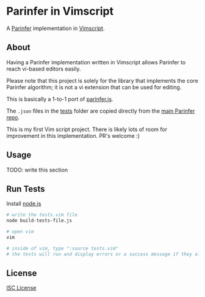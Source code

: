 # Parinfer in Vimscript

A [Parinfer] implementation in [Vimscript].

## About

Having a Parinfer implementation written in Vimscript allows Parinfer to reach
vi-based editors easily.

Please note that this project is solely for the library that implements the core
Parinfer algorithm; it is not a vi extension that can be used for editing.

This is basically a 1-to-1 port of [parinfer.js].

The `.json` files in the [tests] folder are copied directly from the [main
Parinfer repo].

This is my first Vim script project. There is likely lots of room for
improvement in this implementation. PR's welcome :)

## Usage

TODO: write this section

## Run Tests

Install [node.js]

```sh
# write the tests.vim file
node build-tests-file.js

# open vim
vim

# inside of vim, type ":source tests.vim"
# the tests will run and display errors or a success message if they all pass
```

## License

[ISC License]

[Parinfer]:https://shaunlebron.github.io/parinfer/
[Vimscript]:https://en.wikipedia.org/wiki/Vim_(text_editor)#Vim_script
[parinfer.js]:https://github.com/shaunlebron/parinfer/blob/master/lib/parinfer.js
[tests]:tests/
[main Parinfer repo]:https://github.com/shaunlebron/parinfer/tree/master/lib/test/cases
[parinfer.js API]:https://github.com/shaunlebron/parinfer/tree/master/lib#api
[node.js]:https://nodejs.org
[ISC License]:LICENSE.md
